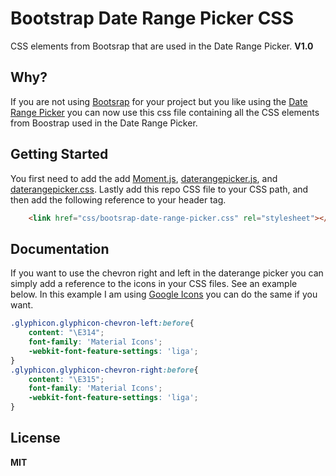 # Bootstrap Date Range Picker CSS 

CSS elements from Bootsrap that are used in the Date Range Picker.
**V1.0**

## Why?

If you are not using [Bootsrap](http://getbootstrap.com/) for your project but you like using the [Date Range Picker](https://github.com/dangrossman/bootstrap-daterangepicker) you can now use this css file containing all the CSS elements from Boostrap used in the Date Range Picker.

## Getting Started

You first need to add the add [Moment.js](https://github.com/dangrossman/bootstrap-daterangepicker/blob/master/moment.min.js), [daterangepicker.js](https://github.com/dangrossman/bootstrap-daterangepicker/blob/master/daterangepicker.js), and [daterangepicker.css](https://github.com/dangrossman/bootstrap-daterangepicker/blob/master/daterangepicker.css). Lastly add this repo CSS file to your CSS path, and then add the following reference to your header tag.

```HTML
	<link href="css/bootsrap-date-range-picker.css" rel="stylesheet"></link>
```
## Documentation
	
If you want to use the chevron right and left in the daterange picker you can simply add a reference to the icons in your CSS files. See an example below.
In this example I am using [Google Icons](https://design.google.com/icons/) you can do the same if you want.

```CSS
.glyphicon.glyphicon-chevron-left:before{
  	content: "\E314";
  	font-family: 'Material Icons';
  	-webkit-font-feature-settings: 'liga';
}
.glyphicon.glyphicon-chevron-right:before{
   	content: "\E315";
  	font-family: 'Material Icons';
  	-webkit-font-feature-settings: 'liga';
}
```
	
## License

**MIT**